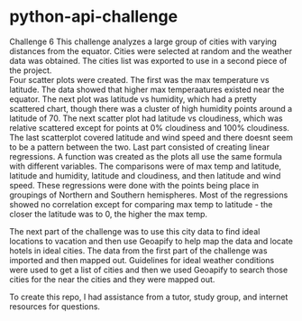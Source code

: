 # python-api-challenge
Challenge 6
This challenge analyzes a large group of cities with varying distances from the equator.  Cities were selected at random and the weather data was obtained.  The cities list was exported to use in a second piece of the project.  
Four scatter plots were created.  The first was the max temperature vs latitude.  The data showed that higher max temperaatures existed near the equator.  The next plot was latitude vs humidity, which had a pretty scattered chart, though there was a cluster of high humidity points around a latitude of 70.  The next scatter plot had latitude vs cloudiness, which was relative scattered except for points at 0% cloudiness and 100% cloudiness.  The last scatterplot covered latitude and wind speed and there doesnt seem to be a pattern between the two.
Last  part consisted of creating linear regressions.  A function was created as the plots all use the same formula with different variables.  The comparisons were of max temp and latitude, latitude and humidity, latitude and cloudiness, and then latitude and wind speed.  These regressions were done with the points being place in groupings of Northern and Southern hemispheres.  Most of the regressions showed no correlation except for comparing max temp to latitude - the closer the latitude was to 0, the higher the max temp.

The next part of the challenge was to use this city data to find ideal locations to vacation and then use Geoapify to help map the data and locate hotels in ideal cities.
The data from the first part of the challenge was imported and then mapped out.  Guidelines for ideal weather conditions were used to get a list of cities and then we used Geoapify to search those cities for the near the cities and they were mapped out.

To create this repo, I had assistance from a tutor, study group, and internet resources for questions.
